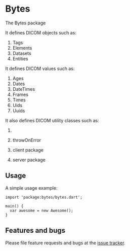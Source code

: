 # Bytes

The Bytes package 

It defines DICOM objects such as:

1. Tags
2. Elements
3. Datasets
4. Entities

It defines DICOM values such as:

1. Ages
2. Dates
3. DateTimes
4. Frames
5. Times
5. Uids
6. Uuids

It also defines DICOM utility classes such as:

1.

3. throwOnError
4. client package
5. server package

## Usage

A simple usage example:

    import 'package:bytes/bytes.dart';

    main() {
      var awesome = new Awesome();
    }

## Features and bugs

Please file feature requests and bugs at the [issue tracker][tracker].

[tracker]: https://github.com/OpenDICOMweb/sdk/issues

